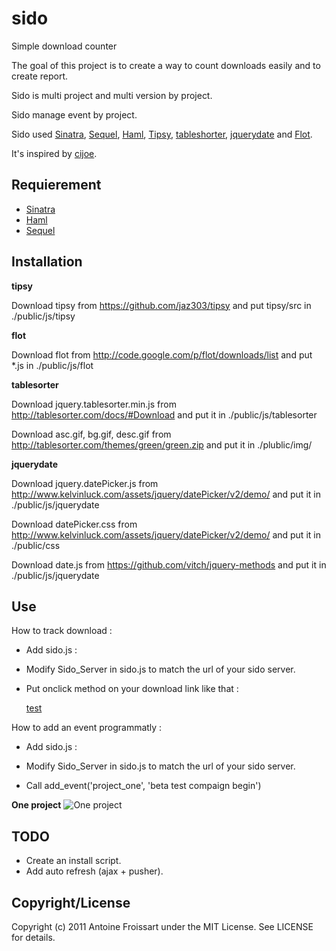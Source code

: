 sido
======

Simple download counter

The goal of this project is to create a way to count downloads easily and to create report.

Sido is multi project and multi version by project.

Sido manage event by project.

Sido used [Sinatra](http://sinatrarb.com), [Sequel](http://sequel.rubyforge.org), [Haml](http://haml-lang.com), [Tipsy](https://github.com/jaz303/tipsy), [tableshorter](http://tablesorter.com), [jquerydate](http://www.kelvinluck.com/assets/jquery/datePicker/v2/demo/) and [Flot](http://code.google.com/p/flot/).

It's inspired by [cijoe](https://github.com/defunkt/cijoe). 

Requierement
------------

* [Sinatra](http://sinatrarb.com)
* [Haml](http://haml-lang.com)
* [Sequel](http://sequel.rubyforge.org)

Installation
------------

**tipsy**

Download tipsy from https://github.com/jaz303/tipsy and put tipsy/src in ./public/js/tipsy

**flot**

Download flot from http://code.google.com/p/flot/downloads/list and put *.js in ./public/js/flot 
 
**tablesorter**

Download jquery.tablesorter.min.js from http://tablesorter.com/docs/#Download and put it in ./public/js/tablesorter

Download asc.gif, bg.gif, desc.gif from http://tablesorter.com/themes/green/green.zip and put it in ./plublic/img/ 

**jquerydate**

Download jquery.datePicker.js from http://www.kelvinluck.com/assets/jquery/datePicker/v2/demo/ and put it in ./public/js/jquerydate

Download datePicker.css from http://www.kelvinluck.com/assets/jquery/datePicker/v2/demo/ and put it in ./public/css

Download date.js from https://github.com/vitch/jquery-methods and put it in ./public/js/jquerydate

Use
---

How to track download :
- Add sido.js : 

    <script type="text/javascript" src="js/sido.js"></script>
- Modify Sido_Server in sido.js to match the url of your sido server.
- Put onclick method on your download link like that : 

    <a href="./flot-0.7.zip" onclick="javascript:track('project_one','nightly')">test</a>

How to add an event programmatly :
- Add sido.js : 

    <script type="text/javascript" src="js/sido.js"></script>
- Modify Sido_Server in sido.js to match the url of your sido server.
- Call add_event('project_one', 'beta test compaign begin')

**One project**
![One project](http://f.cl.ly/items/1Y3E2C02152c0r2v2V03/Sido%20-%20Simple%20Download%20Tracker_1310303203863.png)

TODO
----

* Create an install script.
* Add auto refresh (ajax + pusher).

Copyright/License
-----------------

Copyright (c) 2011 Antoine Froissart under the MIT License. See LICENSE for details.
